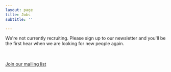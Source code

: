 ```yaml
---
layout: page
title: Jobs
subtitle: ''

---
```

We're not currently recruiting. Please sign up to our newsletter and you'll be the first hear when we are looking for new people again.

<br>
<br>
<a class="button btn" href="https://oclt.us7.list-manage.com/subscribe?u=705f7de83867afe997c4f8eba&id=03a63db2a8" target="_blank">Join our mailing list</a>
<br>
<br>
<br>